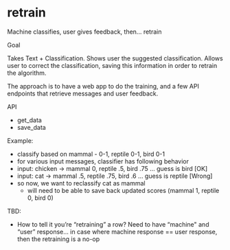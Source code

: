 retrain
=======

Machine classifies, user gives feedback, then... retrain

Goal

Takes Text + Classification. Shows user the suggested classification. Allows user to correct the classification, saving this information in order to retrain the algorithm.


The approach is to have a web app to do the training, and a few API endpoints that retrieve messages and user feedback.

API

- get_data
- save_data

Example:

- classify based on mammal - 0-1, reptile 0-1, bird 0-1
- for various input messages, classifier has following behavior 
- input: chicken -> mammal 0, reptile .5, bird .75 … guess is bird [OK]
- input: cat -> mammal .5, reptile .75, bird .6 … guess is reptile [Wrong]
- so now, we want to reclassify cat as mammal
    - will need to be able to save back updated scores (mammal 1, reptile 0, bird 0)

TBD:

- How to tell it you’re “retraining” a row? Need to have “machine" and “user” response… in case where machine response == user response, then the retraining is a no-op
